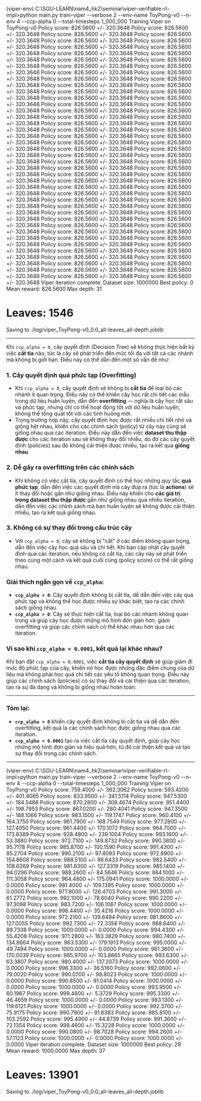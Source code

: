 (viper-env) C:\SGU-LEARN\nam4_hk2\seminar\viper-verifiable-rl-impl>python main.py train-viper --verbose 2 --env-name ToyPong-v0 --n-env 4 --ccp-alpha 0 --total-timesteps 1_000_000
Training Viper on ToyPong-v0
Policy score: 826.5600 +/- 320.3648
Policy score: 826.5600 +/- 320.3648
Policy score: 826.5600 +/- 320.3648
Policy score: 826.5600 +/- 320.3648
Policy score: 826.5600 +/- 320.3648
Policy score: 826.5600 +/- 320.3648
Policy score: 826.5600 +/- 320.3648
Policy score: 826.5600 +/- 320.3648
Policy score: 826.5600 +/- 320.3648
Policy score: 826.5600 +/- 320.3648
Policy score: 826.5600 +/- 320.3648
Policy score: 826.5600 +/- 320.3648
Policy score: 826.5600 +/- 320.3648
Policy score: 826.5600 +/- 320.3648
Policy score: 826.5600 +/- 320.3648
Policy score: 826.5600 +/- 320.3648
Policy score: 826.5600 +/- 320.3648
Policy score: 826.5600 +/- 320.3648
Policy score: 826.5600 +/- 320.3648
Policy score: 826.5600 +/- 320.3648
Policy score: 826.5600 +/- 320.3648
Policy score: 826.5600 +/- 320.3648
Policy score: 826.5600 +/- 320.3648
Policy score: 826.5600 +/- 320.3648
Policy score: 826.5600 +/- 320.3648
Policy score: 826.5600 +/- 320.3648
Policy score: 826.5600 +/- 320.3648
Policy score: 826.5600 +/- 320.3648
Policy score: 826.5600 +/- 320.3648
Policy score: 826.5600 +/- 320.3648
Policy score: 826.5600 +/- 320.3648
Policy score: 826.5600 +/- 320.3648
Policy score: 826.5600 +/- 320.3648
Policy score: 826.5600 +/- 320.3648
Policy score: 826.5600 +/- 320.3648
Policy score: 826.5600 +/- 320.3648
Policy score: 826.5600 +/- 320.3648
Policy score: 826.5600 +/- 320.3648
Policy score: 826.5600 +/- 320.3648
Policy score: 826.5600 +/- 320.3648
Policy score: 826.5600 +/- 320.3648
Policy score: 826.5600 +/- 320.3648
Policy score: 826.5600 +/- 320.3648
Policy score: 826.5600 +/- 320.3648
Policy score: 826.5600 +/- 320.3648
Policy score: 826.5600 +/- 320.3648
Policy score: 826.5600 +/- 320.3648
Policy score: 826.5600 +/- 320.3648
Policy score: 826.5600 +/- 320.3648
Policy score: 826.5600 +/- 320.3648
Policy score: 826.5600 +/- 320.3648
Policy score: 826.5600 +/- 320.3648
Policy score: 826.5600 +/- 320.3648
Policy score: 826.5600 +/- 320.3648
Policy score: 826.5600 +/- 320.3648
Policy score: 826.5600 +/- 320.3648
Policy score: 826.5600 +/- 320.3648
Policy score: 826.5600 +/- 320.3648
Policy score: 826.5600 +/- 320.3648
Policy score: 826.5600 +/- 320.3648
Policy score: 826.5600 +/- 320.3648
Policy score: 826.5600 +/- 320.3648
Policy score: 826.5600 +/- 320.3648
Policy score: 826.5600 +/- 320.3648
Policy score: 826.5600 +/- 320.3648
Policy score: 826.5600 +/- 320.3648
Policy score: 826.5600 +/- 320.3648
Policy score: 826.5600 +/- 320.3648
Policy score: 826.5600 +/- 320.3648
Policy score: 826.5600 +/- 320.3648
Policy score: 826.5600 +/- 320.3648
Policy score: 826.5600 +/- 320.3648
Policy score: 826.5600 +/- 320.3648
Policy score: 826.5600 +/- 320.3648
Policy score: 826.5600 +/- 320.3648
Policy score: 826.5600 +/- 320.3648
Policy score: 826.5600 +/- 320.3648
Policy score: 826.5600 +/- 320.3648
Policy score: 826.5600 +/- 320.3648
Policy score: 826.5600 +/- 320.3648
Viper iteration complete. Dataset size: 1000000
Best policy:    0
Mean reward:    826.5600
Max depth:      31
# Leaves:       1546
Saving to       ./log/viper_ToyPong-v0_0.0_all-leaves_all-depth.joblib

-----------------------------------------------------------------------------------------------
Khi `ccp_alpha = 0`, cây quyết định (Decision Tree) sẽ không thực hiện bất kỳ việc **cắt tỉa** nào, tức là cây sẽ phát triển đến mức tối đa với tất cả các nhánh mà không bị giới hạn. Điều này có thể dẫn đến một số vấn đề như:

### **1. Cây quyết định quá phức tạp (Overfitting)**
- Khi `ccp_alpha = 0`, cây quyết định sẽ không bị **cắt tỉa** để loại bỏ các nhánh ít quan trọng. Điều này có thể khiến cây học rất chi tiết các mẫu trong dữ liệu huấn luyện, dẫn đến **overfitting** — nghĩa là cây học rất sâu và phức tạp, nhưng chỉ có thể hoạt động tốt với dữ liệu huấn luyện, không thể tổng quát tốt với các tình huống mới.
- Trong trường hợp này, cây quyết định học được rất nhiều chi tiết nhỏ và giống hệt nhau, khiến cho các chính sách (policy) từ cây này cũng sẽ giống nhau qua các iteration. Điều này dẫn đến việc **dataset thu thập được** cho các iteration sau sẽ không thay đổi nhiều, do đó các cây quyết định (policies) sau đó không cải thiện được nhiều, tạo ra kết quả **giống nhau**.

### **2. Dễ gây ra **overfitting** trên các chính sách**
- Khi không có việc cắt tỉa, cây quyết định có thể học những quy tắc **quá phức tạp**, dẫn đến việc các quyết định mà cây đưa ra (tức là **actions**) sẽ ít thay đổi hoặc gần như giống nhau. Điều này khiến cho **các giá trị trong dataset thu thập được** gần như giống nhau qua nhiều iteration, dẫn đến việc các chính sách mà bạn huấn luyện sẽ không được cải thiện nhiều, tạo ra kết quả giống nhau.

### **3. Không có sự thay đổi trong cấu trúc cây**
- Với `ccp_alpha = 0`, cây sẽ không bị "cắt" ở các điểm không quan trọng, dẫn đến việc cây học quá sâu và chi tiết. Khi bạn cập nhật cây quyết định qua các iteration, nếu không có cắt tỉa, các cây này sẽ phát triển theo cùng một cách và kết quả cuối cùng (policy score) có thể rất giống nhau.

### **Giải thích ngắn gọn về `ccp_alpha`:**
- **`ccp_alpha = 0`**: Cây quyết định không bị cắt tỉa, dễ dẫn đến việc cây quá phức tạp và không thể học được nhiều sự khác biệt, tạo ra các chính sách giống nhau.
- **`ccp_alpha > 0`**: Cây sẽ thực hiện cắt tỉa, loại bỏ các nhánh không quan trọng và giúp cây học được những mô hình đơn giản hơn, giảm overfitting và giúp các chính sách có thể khác nhau hơn qua các iteration.

### **Vì sao khi `ccp_alpha = 0.0001`, kết quả lại khác nhau?**
Khi bạn đặt `ccp_alpha = 0.0001`, việc **cắt tỉa cây quyết định** sẽ giúp giảm đi mức độ phức tạp của cây, khiến nó học được những đặc điểm chung của dữ liệu mà không phải học quá chi tiết các yếu tố không quan trọng. Điều này giúp các chính sách (policies) có sự thay đổi và cải thiện qua các iteration, tạo ra sự đa dạng và không bị giống nhau hoàn toàn.

---

### **Tóm lại:**
- **`ccp_alpha = 0`** khiến cây quyết định không bị cắt tỉa và dễ dẫn đến overfitting, kết quả là các chính sách học được giống nhau qua các iteration.
- **`ccp_alpha = 0.0001`** tạo ra việc cắt tỉa cây quyết định, giúp cây học những mô hình đơn giản và hiệu quả hơn, từ đó cải thiện kết quả và tạo sự thay đổi trong các chính sách.

------------------------------------------
(viper-env) C:\SGU-LEARN\nam4_hk2\seminar\viper-verifiable-rl-impl>python main.py train-viper --verbose 2 --env-name ToyPong-v0 --n-env 4 --ccp-alpha 0 --total-timesteps 1_000_000
Training Viper on ToyPong-v0
Policy score: 759.4000 +/- 362.3062
Policy score: 593.4200 +/- 401.4065
Policy score: 833.9500 +/- 341.5114
Policy score: 947.5300 +/- 184.5486
Policy score: 870.2800 +/- 309.4674
Policy score: 951.4400 +/- 198.7953
Policy score: 867.0200 +/- 280.4041
Policy score: 947.3500 +/- 188.1066
Policy score: 983.1500 +/- 119.1747
Policy score: 960.4100 +/- 164.3750
Policy score: 961.7900 +/- 168.7549
Policy score: 977.2800 +/- 127.4050
Policy score: 961.4400 +/- 170.1072
Policy score: 964.7000 +/- 173.8389
Policy score: 928.4800 +/- 239.1004
Policy score: 993.1600 +/- 53.3880
Policy score: 972.7100 +/- 149.8732
Policy score: 990.3800 +/- 95.7178
Policy score: 985.8700 +/- 100.1590
Policy score: 991.4300 +/- 85.2704
Policy score: 990.2100 +/- 97.4093
Policy score: 972.8900 +/- 154.8608
Policy score: 988.5100 +/- 88.6433
Policy score: 982.5400 +/- 108.6269
Policy score: 981.8300 +/- 127.3319
Policy score: 985.1400 +/- 94.0296
Policy score: 988.2600 +/- 84.5646
Policy score: 984.1000 +/- 111.3058
Policy score: 964.4800 +/- 175.0941
Policy score: 1000.0000 +/- 0.0000
Policy score: 981.4000 +/- 109.1395
Policy score: 1000.0000 +/- 0.0000
Policy score: 977.8000 +/- 126.4703
Policy score: 991.3000 +/- 61.2772
Policy score: 992.1000 +/- 78.6040
Policy score: 990.2200 +/- 97.3098
Policy score: 983.7200 +/- 106.1087
Policy score: 1000.0000 +/- 0.0000
Policy score: 996.4400 +/- 35.4216
Policy score: 1000.0000 +/- 0.0000
Policy score: 972.2100 +/- 139.6494
Policy score: 981.8600 +/- 127.0055
Policy score: 992.7300 +/- 72.3356
Policy score: 988.6400 +/- 89.7338
Policy score: 1000.0000 +/- 0.0000
Policy score: 994.4300 +/- 55.4208
Policy score: 971.2800 +/- 163.3829
Policy score: 980.7400 +/- 134.8664
Policy score: 963.5300 +/- 179.1913
Policy score: 995.0000 +/- 49.7494
Policy score: 1000.0000 +/- 0.0000
Policy score: 961.3600 +/- 170.0039
Policy score: 985.9700 +/- 103.8865
Policy score: 993.6300 +/- 63.3807
Policy score: 980.4000 +/- 137.2073
Policy score: 1000.0000 +/- 0.0000
Policy score: 996.3300 +/- 36.5160
Policy score: 992.0600 +/- 79.0020
Policy score: 990.0700 +/- 98.8023
Policy score: 1000.0000 +/- 0.0000
Policy score: 990.8500 +/- 91.0414
Policy score: 1000.0000 +/- 0.0000
Policy score: 1000.0000 +/- 0.0000
Policy score: 993.9500 +/- 60.1967
Policy score: 999.4600 +/- 5.3729
Policy score: 995.3300 +/- 46.4659
Policy score: 1000.0000 +/- 0.0000
Policy score: 983.1300 +/- 119.6121
Policy score: 1000.0000 +/- 0.0000
Policy score: 992.3700 +/- 75.9175
Policy score: 990.7900 +/- 91.6383
Policy score: 985.8100 +/- 103.2592
Policy score: 995.4900 +/- 44.8739
Policy score: 991.3600 +/- 72.1354
Policy score: 998.4600 +/- 15.3228
Policy score: 1000.0000 +/- 0.0000
Policy score: 990.0800 +/- 98.7028
Policy score: 994.2600 +/- 57.1123
Policy score: 1000.0000 +/- 0.0000
Policy score: 1000.0000 +/- 0.0000
Viper iteration complete. Dataset size: 1000000
Best policy:    29
Mean reward:    1000.0000
Max depth:      37
# Leaves:       13901
Saving to       ./log/viper_ToyPong-v0_0.0_all-leaves_all-depth.joblib